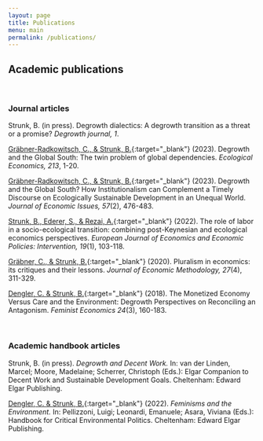 ```yaml
---
layout: page
title: Publications
menu: main
permalink: /publications/
---
```



## Academic publications

<br />

### Journal articles

Strunk, B. (in press). Degrowth dialectics: A degrowth transition as a threat or a promise? *Degrowth journal, 1*.

[Gräbner-Radkowitsch, C., & Strunk, B.](https://www.sciencedirect.com/science/article/pii/S0921800923002094){:target="_blank"} (2023). Degrowth and the Global South: The twin problem of global dependencies. *Ecological Economics, 213*, 1-20.

[Gräbner-Radkowitsch, C., & Strunk, B.](https://www.tandfonline.com/doi/full/10.1080/00213624.2023.2201640){:target="_blank"} (2023). Degrowth and the Global South? How Institutionalism can Complement a Timely Discourse on Ecologically Sustainable Development in an Unequal World. *Journal of Economic Issues, 57*(2), 476-483.

[Strunk, B., Ederer, S., & Rezai, A.](https://www.elgaronline.com/view/journals/ejeep/19/1/article-p103.xml){:target="_blank"} (2022). The role of labor in a socio-ecological transition: combining post-Keynesian and ecological economics perspectives. *European Journal of Economics and Economic Policies: Intervention, 19*(1), 103-118.

[Gräbner, C., & Strunk, B.](https://www.tandfonline.com/doi/abs/10.1080/1350178X.2020.1824076){:target="_blank"} (2020). Pluralism in economics: its critiques and their lessons. *Journal of Economic Methodology, 27*(4), 311-329.

[Dengler, C. & Strunk, B.](https://www.tandfonline.com/doi/abs/10.1080/13545701.2017.1383620){:target="_blank"} (2018). The Monetized Economy Versus Care and the Environment: Degrowth Perspectives on Reconciling an Antagonism. *Feminist Economics 24*(3), 160-183.

<br />

### Academic handbook articles

Strunk, B. (in press). *Degrowth and Decent Work.* In: van der Linden, Marcel; Moore, Madelaine; Scherrer, Christoph (Eds.): Elgar Companion to Decent Work and Sustainable Development Goals. Cheltenham: Edward Elgar Publishing.

[Dengler, C. & Strunk, B.](https://www.e-elgar.com/shop/gbp/handbook-of-critical-environmental-politics-9781839100666.html){:target="_blank"} (2022). *Feminisms and the Environment.* In: Pellizzoni, Luigi; Leonardi, Emanuele; Asara, Viviana (Eds.): Handbook for Critical Environmental Politics. Cheltenham: Edward Elgar Publishing.
